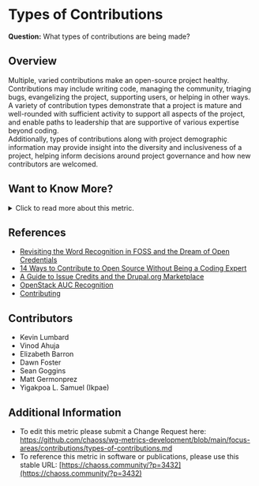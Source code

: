 # Types of Contributions

**Question:** What types of contributions are being made?

## Overview
Multiple, varied contributions make an open-source project healthy. Contributions may include writing code, managing the community, triaging bugs, evangelizing the project, supporting users, or helping in other ways.  
A variety of contribution types demonstrate that a project is mature and well-rounded with sufficient activity to support all aspects of the project, and enable paths to leadership that are supportive of various expertise beyond coding.  
Additionally, types of contributions along with project demographic information may provide insight into the diversity and inclusiveness of a project, helping inform decisions around project governance and how new contributors are welcomed.

## Want to Know More?

<span markdown="1"><details>
<summary>Click to read more about this metric.</summary>

### Data Collection Strategies
- **Interviews or Surveys:** Ask community members to recognize others for their contributions to identify contribution types that may have been overlooked. Example questions:
   - *Who in the project would you like to recognize for their contributions? What did they contribute?*
- **Observations:** Identify and recognize leaders in different parts of the project.
   - *What leaders are listed on the project website or in a repository?*
- **Non-code Contributions Tracking:** Use a dedicated system, e.g., an issue tracker, to log non-code contributions.
   - For example, communication channel activity like mailing list discussions can be a proxy for QA contributions.
- **Trace Data Collection:** Measure contributions through collaboration tool logs (e.g., repository commits, wiki edits, or email archives).
- **Automated Classification:** Train an AI bot to detect and classify contributions (e.g., distinguishing help requests from support provided).

### Filters
- Contribution types might include:
  - Writing Code
  - Reviewing Code
  - Bug Triaging
  - Quality Assurance and Testing
  - Security-Related Activities
  - Localization/L10N and Translation
  - Event Organization
  - Documentation Authorship
  - Community Building and Management
  - Teaching and Tutorial Building
  - Troubleshooting and Support
  - Creative Work and Design
  - User Interface, User Experience, and Accessibility
  - Social Media Management
  - User Support and Answering Questions
  - Writing Articles
  - Public Relations - Interviews with Technical Press
  - Speaking at Events
  - Marketing and Campaign Advocacy
  - Website Development
  - Legal Counsel
  - Financial Management

### Visualizations
- None Specified

</details></span>

## References
- [Revisiting the Word Recognition in FOSS and the Dream of Open Credentials](https://medium.com/@sunnydeveloper/revisiting-the-word-recognition-in-foss-and-the-dream-of-open-credentials-d15385d49447)
- [14 Ways to Contribute to Open Source Without Being a Coding Expert](https://smartbear.com/blog/test-and-monitor/14-ways-to-contribute-to-open-source-without-being/)
- [A Guide to Issue Credits and the Drupal.org Marketplace](https://www.drupal.org/drupalorg/blog/a-guide-to-issue-credits-and-the-drupal.org-marketplace)
- [OpenStack AUC Recognition](https://wiki.openstack.org/wiki/AUCRecognition)
- [Contributing](https://24pullrequests.com/contributing)

## Contributors
- Kevin Lumbard
- Vinod Ahuja
- Elizabeth Barron
- Dawn Foster
- Sean Goggins
- Matt Germonprez
- Yigakpoa L. Samuel (Ikpae)

## Additional Information
- To edit this metric please submit a Change Request here: https://github.com/chaoss/wg-metrics-development/blob/main/focus-areas/contributions/types-of-contributions.md
- To reference this metric in software or publications, please use this stable URL: [https://chaoss.community/?p=3432](https://chaoss.community/?p=3432)

<!-- # For groupings in the knowledge base
Context tags:Contributions
Keyword tags:triage, commits, manage, review
-->
